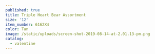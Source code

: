 ```yaml
---
published: true
title: Triple Heart Bear Assortment
size: '12'
item_number: 6162X4
color: Tan
image: /static/uploads/screen-shot-2019-08-14-at-2.01.13-pm.png
catalog:
  - valentine
---
```



